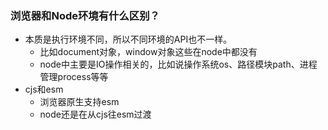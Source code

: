 

### 浏览器和Node环境有什么区别？

- 本质是执行环境不同，所以不同环境的API也不一样。
    - 比如document对象，window对象这些在node中都没有
    - node中主要是IO操作相关的，比如说操作系统os、路径模块path、进程管理process等等
- cjs和esm
    - 浏览器原生支持esm
    - node还是在从cjs往esm过渡